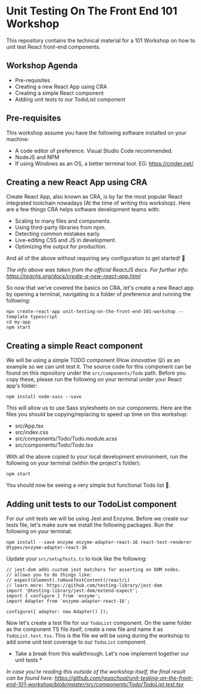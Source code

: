 # Unit Testing On The Front End 101 Workshop
This repository contains the technical material for a 101 Workshop on how to unit test React front-end components.

## Workshop Agenda

* Pre-requisites
* Creating a new React App using CRA
* Creating a simple React component
* Adding unit tests to our TodoList component

## Pre-requisites

This workshop assume you have the following software installed on your machine:

* A code editor of preference. Visual Studio Code recommended.
* NodeJS and NPM
* If using Windows as an OS, a better terminal tool. EG: https://cmder.net/

## Creating a new React App using CRA

Create React App, also known as CRA, is by far the most popular React integrated toolchain nowadays (At the time of writing this workshop). Here are a few things CRA helps software development teams with:

* Scaling to many files and components.
* Using third-party libraries from npm.
* Detecting common mistakes early.
* Live-editing CSS and JS in development.
* Optimizing the output for production.

And all of the above without requiring any configuration to get started! 🚀

_The info above was taken from the official ReactJS docs. For further info: https://reactjs.org/docs/create-a-new-react-app.html_

So now that we've covered the basics on CRA, let's create a new React app by opening a terminal, navigating to a folder of preference and running the following:

```
npx create-react-app unit-testing-on-the-front-end-101-workshop --template typescript
cd my-app
npm start
```

## Creating a simple React component

We will be using a simple TODO component (How _innovative_ 😛) as an example so we can unit test it. The source code for this component can be found on this repository under the `src/components/Todo` path. Before you copy these, please run the following on your terminal under your React app's folder:

```
npm install node-sass --save
```

This will allow us to use Sass stylesheets on our components. Here are the files you should be copying/replacing to speed up time on this workshop:

* src/App.tsx
* src/index.css
* src/components/Todo/Todo.module.scss
* src/components/Todo/Todo.tsx

With all the above copied to your local development environment, run the following on your terminal (within the project's folder):

```
npm start
```

You should now be seeing a very simple but functional Todo list 🎉.

## Adding unit tests to our TodoList component

For our unit tests we will be using Jest and Enzyme. Before we create our tests file, let's make sure we install the following packages. Run the following on your terminal:

```
npm install --save enzyme enzyme-adapter-react-16 react-test-renderer @types/enzyme-adapter-react-16
```

Update your `src/setupTests.ts` to look like the following:

```
// jest-dom adds custom jest matchers for asserting on DOM nodes.
// allows you to do things like:
// expect(element).toHaveTextContent(/react/i)
// learn more: https://github.com/testing-library/jest-dom
import '@testing-library/jest-dom/extend-expect';
import { configure } from 'enzyme';
import Adapter from 'enzyme-adapter-react-16';

configure({ adapter: new Adapter() });
```

Now let's create a test file for our `TodoList` component. On the same folder as the component TS file itself, create a new file and name it as `TodoList.test.tsx`. This is the file we will be using during the workshop to add some unit test coverage to our `TodoList` component.

* Take a break from this walkthrough. Let's now implement together our unit tests *

_In case you're reading this outside of the workshop itself, the final result can be found here: https://github.com/rpaschoal/unit-testing-on-the-front-end-101-workshop/blob/master/src/components/Todo/TodoList.test.tsx_
